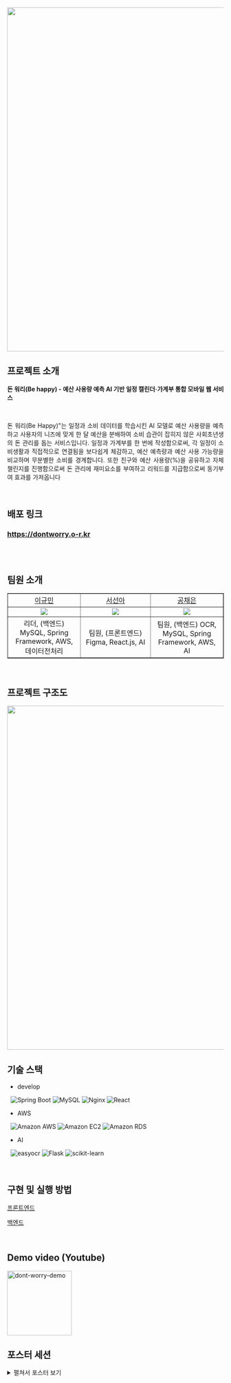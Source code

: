 <p align="center">
  <br>
  <img width="800" src="https://github.com/keke5149/2023_DontWorry/assets/108112575/fbb1c218-299f-4774-9fe7-72dd0eaa6769" />
  <br>
</p>

## 프로젝트 소개

<p align="justify">
  <b>돈 워리(Be happy) - 예산 사용량 예측 AI 기반 일정 캘린더·가계부 통합 모바일 웹 서비스</b>
</p>
<br>
<p align="justify">
돈 워리(Be Happy)"는 일정과 소비 데이터를 학습시킨 AI 모델로 예산 사용량을 예측하고 사용자의 니즈에 맞게 한 달 예산을 분배하여 소비 습관이 잡히지 않은 사회초년생의 돈 관리를 돕는 서비스입니다. 일정과 가계부를 한 번에 작성함으로써, 각 일정이 소비생활과 직접적으로 연결됨을 보다쉽게 체감하고, 예산 예측량과 예산 사용 가능량을 비교하며 무분별한 소비를 경계합니다. 또한 친구와 예산 사용량(%)을 공유하고 자체 챌린지를 진행함으로써 돈 관리에 재미요소를 부여하고 리워드를 지급함으로써 동기부여 효과를 가져옵니다
</p>

<br>

## 배포 링크

### https://dontworry.o-r.kr

<br>
<br>

## 팀원 소개
<table border="1" cellspacing="0" cellpadding="0" width="90%">
    <tr width="100%">
        <td width="20%" align="center"><a href= "https://github.com/keke5149">이규민</a></td>
        <td width="20%" align="center"><a href= "https://github.com/seon03">서선아</a></td>
        <td width="20%" align="center"><a href= "https://github.com/chaeun7418">공채은</a></td>
    </tr>
    <tr width="100%">
        <td width="20%" align="center"><img src = "https://github.com/keke5149.png"></td>
        <td width="20%" align="center"><img src = "https://github.com/seon03.png"/></td>
        <td width="20%" align="center"><img src = "https://github.com/chaeun7418.png"/></td>
    </tr>
    <tr width="100%">
        <td width="20%" align="center">리더, (백엔드) MySQL, Spring Framework, AWS, 데이터전처리</td>
        <td width="20%" align="center"> 팀원, (프론트엔드) Figma, React.js, AI</td>
        <td width="20%" align="center">팀원, (백엔드) OCR, MySQL, Spring Framework, AWS, AI</td>
   </tr>
</table>


<br>

## 프로젝트 구조도

<img width="800" src="https://github.com/keke5149/2023_DontWorry/assets/108112575/81ec7ba5-2160-4ec2-abbe-1e0c3dd6768f" />

<br> 

## 기술 스택

- develop
  
&nbsp;
<img alt="Spring Boot" src ="https://img.shields.io/badge/Spring Boot-6DB33F.svg?&style=for-the-badge&logo=Spring Boot&logoColor=white"/> 
<img alt="MySQL" src ="https://img.shields.io/badge/MySQL-4479A1.svg?&style=for-the-badge&logo=MySQL&logoColor=white"/> 
<img alt="Nginx" src="https://img.shields.io/badge/nginx-%23009639.svg?style=for-the-badge&logo=nginx&logoColor=white" />
<img alt="React" src="https://img.shields.io/badge/react-%2320232a.svg?style=for-the-badge&logo=react&logoColor=%2361DAFB" />
  
- AWS
  
&nbsp; <img alt="Amazon AWS" src ="https://img.shields.io/badge/AWS-232F3E.svg?&style=for-the-badge&logo=Amazon AWS&logoColor=white"/>
<img alt="Amazon EC2" src ="https://img.shields.io/badge/AWS EC2-FF9900.svg?&style=for-the-badge&logo=Amazon EC2&logoColor=white"/>
<img alt="Amazon RDS" src ="https://img.shields.io/badge/AWS RDS-527FFF.svg?&style=for-the-badge&logo=Amazon RDS&logoColor=white"/>

- AI
  
&nbsp; <img alt="easyocr" src ="https://img.shields.io/badge/MLflow-0194E2.svg?&style=for-the-badge&logo=MLflow&logoColor=white"/>
<img alt="Flask" src ="https://img.shields.io/badge/Flask-000000.svg?&style=for-the-badge&logo=Flask&logoColor=white"/>
<img alt="scikit-learn" src="https://img.shields.io/badge/scikit--learn-%23F7931E.svg?style=for-the-badge&logo=scikit-learn&logoColor=white" />



<br>

## 구현 및 실행 방법

[프론트엔드](https://github.com/keke5149/2023_DontWorry/blob/main/front/README.md)

[백엔드](https://github.com/keke5149/2023_DontWorry/blob/main/back/README.md)

<br>

## Demo video (Youtube)

<a href="https://www.youtube.com/watch?v=PgZ8Ug5eOuY&t">
  <picture>
    <source media="(prefers-color-scheme: dark)" srcset="https://ytcards.demolab.com/?id=1lXaKEy97qE&title=GitHub+Star+Swag+Unboxing+and+Giveaways&lang=en&timestamp=1696868769&background_color=%230d1117&title_color=%23ffffff&stats_color=%23dedede&max_title_lines=2&width=250&border_radius=5&duration=172">
    <img src="https://github.com/keke5149/2023_DontWorry/assets/108112575/b954029b-f8b7-450d-a33d-c8b2f0e71b55?id=1lXaKEy97qE&title=GitHub+Star+Swag+Unboxing+and+Giveaways&lang=en&timestamp=1696868769&background_color=%23ffffff&title_color=%2324292f&stats_color=%2357606a&max_title_lines=2&width=250&border_radius=5&duration=172" alt="dont-worry-demo" title="dont worry demo" width=150>
  </picture>
</a>

<br>

## 포스터 세션

<details>
<summary>펼쳐서 포스터 보기</summary>
<div markdown="1">
   
![image](https://github.com/keke5149/2023_DontWorry/assets/108112575/a3c1f980-e9e5-43db-bcf2-0c9e09f5a52e)

</div>
</details>

<br>


